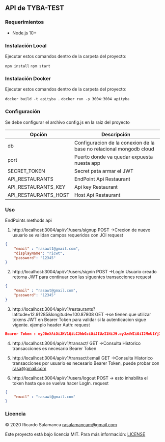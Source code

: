 ## API de TYBA-TEST


### Requerimientos

 * Node.js 10+

### Instalación Local

Ejecutar estos comandos dentro de la carpeta del proyecto:

`npm install`
`npm start`

### Instalación Docker

Ejecutar estos comandos dentro de la carpeta del proyecto:

`docker build -t apityba .`
`docker run -p 3004:3004 apityba` 

### Configuración

Se debe configurar el archivo config.js en la raiz del proyecto

| Opción | Descripción |
| --- | --- |
| db | Configuracion de la conexion de la base no relacional mongodb cloud|
| port | Puerto donde va quedar expuesta nuesta app |
| SECRET_TOKEN | Secret pata armar el JWT|
| API_RESTAURANTS | EndPoint Api Restaurant|
| API_RESTAURANTS_KEY | Api key Restaurant|
| API_RESTAURANTS_HOST | Host Api Restaurant|




### Uso

EndPoints methods api

1. http://localhost:3004/api/v1/users/signup POST ->Crecion de nuevo usuario se validan campos requeridos con JOI
request
```json
{
	"email" : "rasawt1@gmail.com",
	"displayName": "ricwt",
	"password": "12345"
}
```

2. http://localhost:3004/api/v1/users/signin POST ->LogIn Usuario creado retorna JWT para continuar con las siguentes transacciones
request
```json
{
	"email" : "rasawt@gmail.com",
	"password": "12345"
}
```

3. http://localhost:3004/api/v1/restaurants?latitude=12.91285&longitude=100.87808 GET ->se tienen que utilizar tokens JWT en Bearer Token para validar si la autenticacion sigue vigente. ejemplo header Auth:
request
```json
Bearer Token : eyJ0eXAiOiJKV1QiLCJhbGciOiJIUzI1NiJ9.eyJzdWIiOiI2MmU1YjIwYjE3MTk5MjE2ODZhOTZmZmUiLCJlbWFpbCI6InJhc2F3dEBnbWFpbC5jb20iLCJpYXQiOjE2NTkyNzYyNjIsImV4cCI6MTY2MDQ4NTg2Mn0.DSm6aWCXawtGr0rAsFAtIX7p37XB1INRL26AHKmmg-0
```

4. http://localhost:3004/api/v1/transact/ GET ->Consulta Historico transacciones es necesario Bearer Token


5. http://localhost:3004/api/v1/transact/:email GET ->Consulta Historico transacciones por usuario es necesario Bearer Token, puede probar con rasa@gmail.com



6. http://localhost:3004/api/v1/users/logout POST -> esto inhabilita el token hasta que se vuelva hacer LogIn.
request
```json
{
	"email" : "rasawt@gmail.com"
}
```

### Licencia

© 2020 Ricardo Salamanca <rasalamancam@gmail.com>

Este proyecto está bajo licencia MIT. Para más información: [LICENSE](https://raw.githubusercontent.com/tecnogo/meli-sdk/master/LICENSE)
